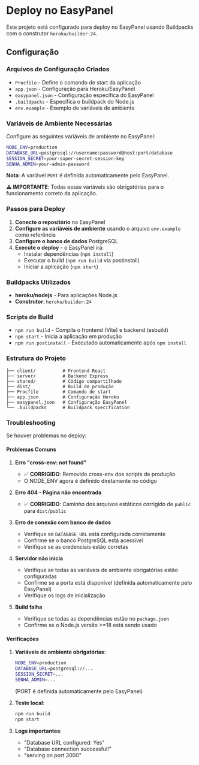 # Deploy no EasyPanel

Este projeto está configurado para deploy no EasyPanel usando Buildpacks com o construtor `heroku/builder:24`.

## Configuração

### Arquivos de Configuração Criados

- `Procfile` - Define o comando de start da aplicação
- `app.json` - Configuração para Heroku/EasyPanel
- `easypanel.json` - Configuração específica do EasyPanel
- `.buildpacks` - Especifica o buildpack do Node.js
- `env.example` - Exemplo de variáveis de ambiente

### Variáveis de Ambiente Necessárias

Configure as seguintes variáveis de ambiente no EasyPanel:

```bash
NODE_ENV=production
DATABASE_URL=postgresql://username:password@host:port/database
SESSION_SECRET=your-super-secret-session-key
SENHA_ADMIN=your-admin-password
```

**Nota**: A variável `PORT` é definida automaticamente pelo EasyPanel.

**⚠️ IMPORTANTE**: Todas essas variáveis são obrigatórias para o funcionamento correto da aplicação.

### Passos para Deploy

1. **Conecte o repositório** no EasyPanel
2. **Configure as variáveis de ambiente** usando o arquivo `env.example` como referência
3. **Configure o banco de dados** PostgreSQL
4. **Execute o deploy** - o EasyPanel irá:
   - Instalar dependências (`npm install`)
   - Executar o build (`npm run build` via postinstall)
   - Iniciar a aplicação (`npm start`)

### Buildpacks Utilizados

- **heroku/nodejs** - Para aplicações Node.js
- **Construtor**: `heroku/builder:24`

### Scripts de Build

- `npm run build` - Compila o frontend (Vite) e backend (esbuild)
- `npm start` - Inicia a aplicação em produção
- `npm run postinstall` - Executado automaticamente após `npm install`

### Estrutura do Projeto

```
├── client/          # Frontend React
├── server/          # Backend Express
├── shared/          # Código compartilhado
├── dist/            # Build de produção
├── Procfile         # Comando de start
├── app.json         # Configuração Heroku
├── easypanel.json   # Configuração EasyPanel
└── .buildpacks      # Buildpack specification
```

### Troubleshooting

Se houver problemas no deploy:

#### Problemas Comuns

1. **Erro "cross-env: not found"**
   - ✅ **CORRIGIDO**: Removido cross-env dos scripts de produção
   - O NODE_ENV agora é definido diretamente no código

2. **Erro 404 - Página não encontrada**
   - ✅ **CORRIGIDO**: Caminho dos arquivos estáticos corrigido de `public` para `dist/public`

3. **Erro de conexão com banco de dados**
   - Verifique se `DATABASE_URL` está configurada corretamente
   - Confirme se o banco PostgreSQL está acessível
   - Verifique se as credenciais estão corretas

4. **Servidor não inicia**
   - Verifique se todas as variáveis de ambiente obrigatórias estão configuradas
   - Confirme se a porta está disponível (definida automaticamente pelo EasyPanel)
   - Verifique os logs de inicialização

5. **Build falha**
   - Verifique se todas as dependências estão no `package.json`
   - Confirme se o Node.js versão >=18 está sendo usado

#### Verificações

1. **Variáveis de ambiente obrigatórias**:
   ```bash
   NODE_ENV=production
   DATABASE_URL=postgresql://...
   SESSION_SECRET=...
   SENHA_ADMIN=...
   ```
   (PORT é definida automaticamente pelo EasyPanel)

2. **Teste local**:
   ```bash
   npm run build
   npm start
   ```

3. **Logs importantes**:
   - "Database URL configured: Yes"
   - "Database connection successful!"
   - "serving on port 3000"
